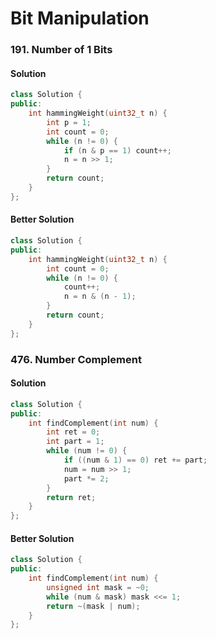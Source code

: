 # Bit Manipulation

### 191. Number of 1 Bits

#### Solution

```c++
class Solution {
public:
    int hammingWeight(uint32_t n) {
        int p = 1;
        int count = 0;
        while (n != 0) {
            if (n & p == 1) count++;
            n = n >> 1;
        }
        return count;
    }
};
```

#### Better Solution

```c++
class Solution {
public:
    int hammingWeight(uint32_t n) {
        int count = 0;
        while (n != 0) {
            count++;
            n = n & (n - 1);
        }
        return count;
    }
};
```



### 476. Number Complement

#### Solution

```c++
class Solution {
public:
    int findComplement(int num) {
        int ret = 0;
        int part = 1;
        while (num != 0) {
            if ((num & 1) == 0) ret += part;
            num = num >> 1;
            part *= 2;
        }
        return ret;
    }
};
```

#### Better Solution

```c++
class Solution {
public:
    int findComplement(int num) {
        unsigned int mask = ~0;
        while (num & mask) mask <<= 1;
        return ~(mask | num);
    }
};
```

